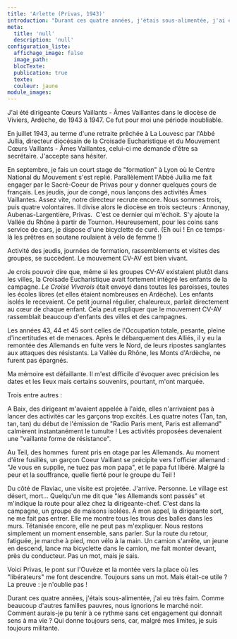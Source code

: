 ```yaml
---
title: 'Arlette (Privas, 1943)'
introduction: "Durant ces quatre années, j'étais sous-alimentée, j'ai eu très faim. Comme beaucoup d'autres familles pauvres, nous ignorions le marché noir. Comment aurais-je pu tenir à ce rythme sans cet engagement qui donnait sens à ma vie ? Qui donne toujours sens, car, malgré mes limites, je suis toujours militante."
meta:
  title: 'null'
  description: 'null'
configuration_liste:
  affichage_image: false
  image_path:
  blocTexte:
  publication: true
  texte:
  couleur: jaune
module_images:
---
```



J'ai &eacute;t&eacute; dirigeante Cœurs Vaillants - &Acirc;mes Vaillantes dans le dioc&egrave;se de Viviers, Ard&egrave;che, de 1943 &agrave; 1947. Ce fut pour moi une p&eacute;riode inoubliable.

En juillet 1943, au terme d'une retraite pr&ecirc;ch&eacute;e &agrave; La Louvesc par l'Abb&eacute; Jullia, directeur dioc&eacute;sain de la Croisade Eucharistique et du Mouvement Cœurs Vaillants - &Acirc;mes Vaillantes, celui-ci me demande d'&ecirc;tre sa secr&eacute;taire. J'accepte sans h&eacute;siter.

En septembre, je fais un court stage de "formation" &agrave; Lyon o&ugrave; le Centre National du Mouvement s'est repli&eacute;. Parall&egrave;lement l'Abb&eacute; Jullia me fait engager par le Sacr&eacute;-Coeur de Privas pour y donner quelques cours de fran&ccedil;ais. Les jeudis, jour de cong&eacute;, nous lan&ccedil;ons des activit&eacute;s &Acirc;mes Vaillantes. Assez vite, notre directeur recrute encore. Nous sommes trois, puis quatre volontaires. Il divise alors le dioc&egrave;se en trois secteurs : Annonay, Aubenas-Largenti&egrave;re, Privas.&nbsp; C'est ce dernier qui m'&eacute;choit. S'y ajoute la Vall&eacute;e du Rh&ocirc;ne &agrave; partir de Tournon. Heureusement, pour les coins sans service de cars, je dispose d'une bicyclette de cur&eacute;. (Eh oui ! En ce temps-l&agrave; les pr&ecirc;tres en soutane roulaient &agrave; v&eacute;lo de femme !)

Activit&eacute; des jeudis, journ&eacute;es de formation, rassemblements et visites des groupes, se succ&egrave;dent. Le mouvement CV-AV est bien vivant.

Je crois pouvoir dire que, m&ecirc;me si les groupes CV-AV existaient plut&ocirc;t dans les villes, la Croisade Eucharistique avait fortement int&eacute;gr&eacute; les enfants de la campagne. *Le Crois&eacute; Vivarois* &eacute;tait envoy&eacute; dans toutes les paroisses, toutes les &eacute;coles libres (et elles &eacute;taient nombreuses en Ard&egrave;che). Les enfants isol&eacute;s le recevaient. Ce petit journal r&eacute;gulier, chaleureux, parlait directement au cœur de chaque enfant. Cela peut expliquer que le mouvement CV-AV rassemblait beaucoup d'enfants des villes et des campagnes.

Les ann&eacute;es 43, 44 et 45 sont celles de l'Occupation totale, pesante, pleine d'incertitudes et de menaces. Apr&egrave;s le d&eacute;barquement des Alli&eacute;s, il y eu la remont&eacute;e des Allemands en fuite vers le Nord, de leurs ripostes sanglantes aux attaques des r&eacute;sistants. La Vall&eacute;e du Rh&ocirc;ne, les Monts d'Ard&egrave;che, ne furent pas &eacute;pargn&eacute;s.

Ma m&eacute;moire est d&eacute;faillante. Il m'est difficile d'&eacute;voquer avec pr&eacute;cision les dates et les lieux mais certains souvenirs, pourtant, m'ont marqu&eacute;e.

Trois entre autres :

A Baix, des dirigeant m'avaient appel&eacute;e &agrave; l'aide, elles n'arrivaient pas &agrave; lancer des activit&eacute;s car les gar&ccedil;ons trop excit&eacute;s. Les quatre notes (Tan, tan, tan, tan) du d&eacute;but de l'&eacute;mission de "Radio Paris ment, Paris est allemand" calm&egrave;rent instantan&eacute;ment le tumulte ! Les activit&eacute;s propos&eacute;es devenaient une "vaillante forme de r&eacute;sistance".

Au Teil, des hommes&nbsp; furent pris en otage par les Allemands. Au moment d'&ecirc;tre fusill&eacute;s, un gar&ccedil;on Coeur Vaillant se pr&eacute;cipite vers l'officier allemand : "Je vous en supplie, ne tuez pas mon papa", et le papa fut lib&eacute;r&eacute;. Malgr&eacute; la peur et la souffrance, quelle fiert&eacute; pour le groupe du Teil !

Du c&ocirc;t&eacute; de Flaviac, une visite est projet&eacute;e. J'arrive. Personne. Le village est d&eacute;sert, mort... Quelqu'un me dit que "les Allemands sont pass&eacute;s" et m'indique la route pour allez chez la dirigeante-chef. C'est dans la campagne, un groupe de maisons isol&eacute;es. &Agrave; mon appel, la dirigeante sort, ne me fait pas entrer. Elle me montre tous les trous des balles dans les murs. T&eacute;tanis&eacute;e encore, elle ne peut pas m'expliquer. Nous restons simplement un moment ensemble, sans parler. Sur la route du retour, fatigu&eacute;e, je marche &agrave; pied, mon v&eacute;lo &agrave; la main. Un camion s'arr&ecirc;te, un jeune en descend, lance ma bicyclette dans le camion, me fait monter devant, pr&egrave;s du conducteur. Pas un mot, mais je sais.

Voici Privas, le pont sur l'Ouv&egrave;ze et la mont&eacute;e vers la place o&ugrave; les "lib&eacute;rateurs" me font descendre. Toujours sans un mot. Mais &eacute;tait-ce utile ? La preuve : je n'oublie pas !

Durant ces quatre ann&eacute;es, j'&eacute;tais sous-aliment&eacute;e, j'ai eu tr&egrave;s faim. Comme beaucoup d'autres familles pauvres, nous ignorions le march&eacute; noir. Comment aurais-je pu tenir &agrave; ce rythme sans cet engagement qui donnait sens &agrave; ma vie ? Qui donne toujours sens, car, malgr&eacute; mes limites, je suis toujours militante.